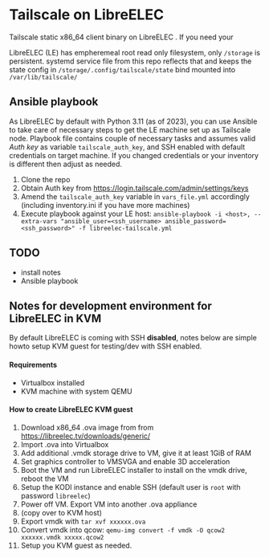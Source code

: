# Tailscale on LibreELEC
Tailscale static x86_64 client binary on LibreELEC . If you need your 

LibreELEC (LE) has empheremeal root read only filesystem, only `/storage` is persistent. systemd service file from this repo reflects that and keeps the state config in `/storage/.config/tailscale/state` bind mounted into `/var/lib/tailscale/`

## Ansible playbook

As LibreELEC by default with Python 3.11 (as of 2023), you can use Ansible to take care of necessary steps to get the LE machine set up as Tailscale node. Playbook file contains couple of necessary tasks and assumes valid *Auth key* as variable `tailscale_auth_key`, and SSH enabled with default credentials on target machine. If you changed credentials or your inventory is different then adjust as needed.

1. Clone the repo
2. Obtain Auth key from https://login.tailscale.com/admin/settings/keys
3. Amend the `tailscale_auth_key` variable in `vars_file.yml` accordingly (including inventory.ini if you have more machines)
4. Execute playbook against your LE host:
 `ansible-playbook -i <host>, --extra-vars "ansible_user=<ssh_username> ansible_password=<ssh_password>" -f libreelec-tailscale.yml`

## TODO

- install notes
- Ansible playbook

## Notes for development environment for LibreELEC in KVM

By default LibreELEC is coming with SSH **disabled**, notes below are simple howto setup KVM guest for testing/dev with SSH enabled.

#### Requirements

- Virtualbox installed
- KVM machine with system QEMU

#### How to create LibreELEC KVM guest 

1. Download x86_64 .ova image from from https://libreelec.tv/downloads/generic/
2. Import .ova into Virtualbox
3. Add additional .vmdk storage drive to VM, give it at least 1GiB of RAM
4. Set graphics controller to VMSVGA and enable 3D acceleration
5. Boot the VM and run LibreELEC installer to install on the vmdk drive, reboot the VM
6. Setup the KODI instance and enable SSH (default user is `root` with password `libreelec`)
7. Power off VM. Export VM into another .ova appliance 
8. (copy over to KVM host)
9. Export vmdk with `tar xvf xxxxxx.ova`
10. Convert vmdk into qcow:  `qemu-img convert -f vmdk -O qcow2 xxxxxx.vmdk xxxxx.qcow2`
11. Setup you KVM guest as needed.
